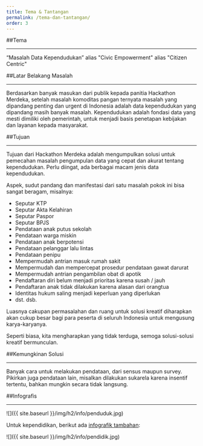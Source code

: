 ```yaml
---
title: Tema & Tantangan
permalink: /tema-dan-tantangan/
order: 3
---
```


##Tema
- - -
“Masalah Data Kependudukan” alias "Civic Empowerment" alias "Citizen Centric"

##Latar Belakang Masalah
- - -
Berdasarkan banyak masukan dari publik kepada panitia Hackathon Merdeka, setelah masalah komoditas pangan ternyata masalah yang dipandang penting dan urgent di Indonesia adalah data kependudukan yang dipandang masih banyak masalah.
Kependudukan adalah fondasi data yang mesti dimiliki oleh pemerintah, untuk menjadi basis penetapan kebijakan dan layanan kepada masyarakat.

##Tujuan
- - -
Tujuan dari Hackathon Merdeka adalah mengumpulkan solusi untuk pemecahan masalah pengumpulan data yang cepat dan akurat tentang kependudukan. Perlu diingat, ada berbagai macam jenis data kependudukan.

Aspek, sudut pandang dan manifestasi dari satu masalah pokok ini bisa sangat beragam, misalnya:

- Seputar KTP
- Seputar Akta Kelahiran
- Seputar Paspor
- Seputar BPJS
- Pendataan anak putus sekolah
- Pendataan warga miskin
- Pendataan anak berpotensi
- Pendataan pelanggar lalu lintas
- Pendataan penipu
- Mempermudah antrian masuk rumah sakit
- Mempermudah dan mempercepat prosedur pendataan gawat darurat
- Mempermudah antrian pengambilan obat di apotik
- Pendaftaran diri belum menjadi prioritas karena susah / jauh
- Pendaftaran anak tidak dilakukan karena alasan dari orangtua
- Identitas hukum saling menjadi keperluan yang diperlukan
- dst. dsb.

Luasnya cakupan permasalahan dan ruang untuk solusi kreatif diharapkan akan cukup besar bagi para peserta di seluruh Indonesia untuk mengusung karya-karyanya. 

Seperti biasa, kita mengharapkan yang tidak terduga, semoga solusi-solusi kreatif bermunculan.

##Kemungkinan Solusi
- - -
Banyak cara untuk melakukan pendataan, dari sensus maupun survey. Pikirkan juga pendataan lain, misalkan dilakukan sukarela karena insentif tertentu, bahkan mungkin secara tidak langsung.

##Infografis
- - -

![]({{ site.baseurl }}/img/h2/info/penduduk.jpg)

Untuk kependidikan, berikut ada [infografik tambahan](http://bengkelkreatif.com/hackathon/):

![]({{ site.baseurl }}/img/h2/info/pendidik.jpg)
